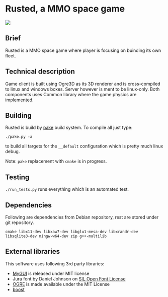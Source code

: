 # Rusted, a MMO space game

<img src="http://rusted.pl/rusted/screenshot.png" />

## Brief
Rusted is a MMO space game where player is focusing on buinding its own fleet.

## Technical description
Game client is built using Ogre3D as its 3D renderer and is cross-compiled to linux and windows boxes. Server however is ment to be linux-only. Both components uses Common library where the game physics are implemented.

## Building

Rusted is build by [pake](https://github.com/podusowski/pake) build system. To compile all just type:

`./pake.py -a`

to build all targets for the `__default` configuration which is pretty much linux debug.

Note: `pake` replacement with `cmake` is in progress.
## Testing

`./run_tests.py` runs everything which is an automated test.

## Dependencies

Following are dependencies from Debian repository, rest are stored under git repository.

```
cmake libx11-dev libxaw7-dev libglu1-mesa-dev libxrandr-dev libsqlite3-dev mingw-w64-dev zip g++-multilib
```

## External libraries
This software uses following 3rd party libraries:

 * [MyGUI](http://mygui.info/) is released under MIT license
 * Jura font by Daniel Johnson on [SIL Open Font License](http://scripts.sil.org/cms/scripts/page.php?item_id=OFL_web)
 * [OGRE](http://www.ogre3d.org) is made available under the MIT License
 * [boost](http://www.boost.org)
